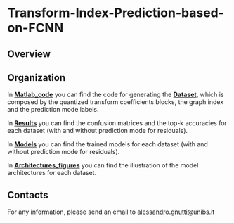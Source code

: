 # Transform-Index-Prediction-based-on-FCNN

## Overview

## Organization

In [**Matlab_code**](https://github.com/AlessandroGnutti/Transform-index-Prediction-based-on-FCNN/tree/main/Matlab_code) you can find the code for generating the [**Dataset**](https://github.com/AlessandroGnutti/Transform-index-Prediction-based-on-FCNN/tree/main/Dataset), which is composed by the quantized transform coefficients blocks, the graph index and the prediction mode labels. 

In [**Results**](https://github.com/AlessandroGnutti/Transform-Index-Prediction-based-on-FCNN/tree/main/Results) you can find the confusion matrices and the top-k accuracies for each dataset (with and without prediction mode for residuals).

In [**Models**](https://github.com/AlessandroGnutti/Transform-Index-Prediction-based-on-FCNN/tree/main/Models) you can find the trained models for each dataset (with and without prediction mode for residuals).

In [**Architectures_figures**](https://github.com/AlessandroGnutti/Transform-Index-Prediction-based-on-FCNN/tree/main/Architectures_figures) you can find the illustration of the model architectures for each dataset.


## Contacts

For any information, please send an email to alessandro.gnutti@unibs.it


